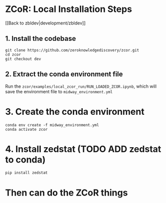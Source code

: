 # **ZCoR: Local Installation Steps**

[[Back to zbldev|development/zbldev]]



## **1. Install the codebase**

```
git clone https://github.com/zeroknowledgediscovery/zcor.git
cd zcor
git checkout dev
```

## **2. Extract the conda environment file**

Run the `zcor/examples/local_zcor_run/RUN_LOADED_ZCOR.ipynb`, which will save the environment file to `midway_environment.yml`

# **3. Create the conda environment**
```
conda env create -f midway_environment.yml
conda activate zcor
```

# **4. Install zedstat (TODO ADD zedstat to conda)**
```
pip install zedstat
```

# **Then can do the ZCoR things**


